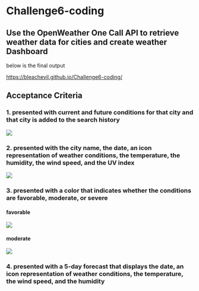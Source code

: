 # Challenge6-coding
## Use the OpenWeather One Call API to retrieve weather data for cities and create weather Dashboard
below is the final output

https://bleachevil.github.io/Challenge6-coding/

## Acceptance Criteria
### 1. presented with current and future conditions for that city and that city is added to the search history
![](1)

### 2. presented with the city name, the date, an icon representation of weather conditions, the temperature, the humidity, the wind speed, and the UV index
![](2)

### 3. presented with a color that indicates whether the conditions are favorable, moderate, or severe
#### favorable
![](2)

#### moderate
![](3)

### 4. presented with a 5-day forecast that displays the date, an icon representation of weather conditions, the temperature, the wind speed, and the humidity
